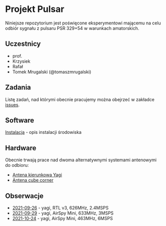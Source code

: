 Projekt Pulsar
==============

Niniejsze repozytorium jest poświęcone eksperymentowi mającemu na celu odbiór sygnału z pulsaru PSR 329+54
w warunkach amatorskich.

## Uczestnicy

- prof.
- Krzysiek
- Rafał
- Tomek Mrugalski (@tomaszmrugalski)

## Zadania

Listę zadań, nad którymi obecnie pracujemy można obejrzeć w zakładce [issues](https://github.com/gut-space/pulsar/issues).

## Software

[Instalacja](doc/install.md) - opis instalacji środowiska


## Hardware

Obecnie trwają prace nad dwoma alternatywnymi systemami antenowymi do odbioru:

- [Antena kierunkowa Yagi](https://github.com/gut-space/pulsar/issues/1)
- [Antena cube corner](https://github.com/gut-space/pulsar/issues/2)

## Obserwacje

- [2021-09-26](obs/2021-09-26.md) - yagi, RTL v3, 626MHz, 2.4MSPS
- [2021-09-29](obs/2021-09-29.md) - yagi, AirSpy Mini, 633MHz, 3MSPS
- [2021-10-24](obs/2021-10-24.md) - yagi, AirSpy Mini, 463MHz, 6MSPS
